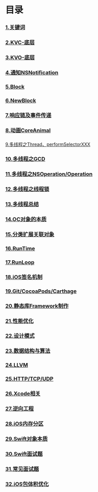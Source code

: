 #  目录

### [1.关键词](https://github.com/WGFcode/WGFcodeNotes/blob/master/WGFcodeNotes/WGReadMe/KeyWords.md)

### [2.KVC-底层](https://github.com/WGFcode/WGFcodeNotes/blob/master/WGFcodeNotes/WGReadMe/KVC.md)

### [3.KVO-底层](https://github.com/WGFcode/WGFcodeNotes/blob/master/WGFcodeNotes/WGReadMe/KVO.md)

### [4.通知NSNotification](https://github.com/WGFcode/WGFcodeNotes/blob/master/WGFcodeNotes/WGReadMe/NSNotification.md)

### [5.Block](https://github.com/WGFcode/WGFcodeNotes/blob/master/WGFcodeNotes/WGReadMe/Block.md)

### [6.NewBlock](https://github.com/WGFcode/WGFcodeNotes/blob/master/WGFcodeNotes/WGReadMe/NewBlock.md)

### [7.响应链及事件传递](https://github.com/WGFcode/WGFcodeNotes/blob/master/WGFcodeNotes/WGReadMe/Response.md)

### [8.动画CoreAnimal](https://github.com/WGFcode/WGFcodeNotes/blob/master/WGFcodeNotes/WGReadMe/CoreAnimal.md)

###
[9.多线程之Thread、performSelectorXXX](https://github.com/WGFcode/WGFcodeNotes/blob/master/WGFcodeNotes/WGReadMe/NSThread.md)

### [10.多线程之GCD](https://github.com/WGFcode/WGFcodeNotes/blob/master/WGFcodeNotes/WGReadMe/GCD.md)

### [11.多线程之NSOperation/Operation](https://github.com/WGFcode/WGFcodeNotes/blob/master/WGFcodeNotes/WGReadMe/NSOperation.md)

### [12.多线程之线程锁](https://github.com/WGFcode/WGFcodeNotes/blob/master/WGFcodeNotes/WGReadMe/ThreadLock.md)

### [13.多线程总结](https://github.com/WGFcode/WGFcodeNotes/blob/master/WGFcodeNotes/WGReadMe/ThreadSummary.md)

### [14.OC对象的本质](https://github.com/WGFcode/WGFcodeNotes/blob/master/WGFcodeNotes/WGReadMe/OC对象的本质.md)

### [15.分类扩展关联对象](https://github.com/WGFcode/WGFcodeNotes/blob/master/WGFcodeNotes/WGReadMe/分类扩展关联对象.md)

### [16.RunTime](https://github.com/WGFcode/WGFcodeNotes/blob/master/WGFcodeNotes/WGReadMe/RunTime.md)

### [17.RunLoop](https://github.com/WGFcode/WGFcodeNotes/blob/master/WGFcodeNotes/WGReadMe/RunLoop.md)

### [18.iOS签名机制](https://github.com/WGFcode/WGFcodeNotes/blob/master/WGFcodeNotes/WGReadMe/iOS签名机制.md)

### [19.Git/CocoaPods/Carthage](https://github.com/WGFcode/WGFcodeNotes/blob/master/WGFcodeNotes/WGReadMe/gitCocoaPodsCarthage.md)


### [20.静态库Framework制作](https://github.com/WGFcode/WGFcodeNotes/blob/master/WGFcodeNotes/WGReadMe/Framework.md)

### [21.性能优化](https://github.com/WGFcode/WGFcodeNotes/blob/master/WGFcodeNotes/WGReadMe/性能优化.md)

### [22.设计模式](https://github.com/WGFcode/WGFcodeNotes/blob/master/WGFcodeNotes/WGReadMe/设计模式.md)

### [23.数据结构与算法](https://github.com/WGFcode/WGFcodeNotes/blob/master/WGFcodeNotes/WGReadMe/数据结构与算法.md)

### [24.LLVM](https://github.com/WGFcode/WGFcodeNotes/blob/master/WGFcodeNotes/WGReadMe/LLVM.md)

### [25.HTTP/TCP/UDP](https://github.com/WGFcode/WGFcodeNotes/blob/master/WGFcodeNotes/WGReadMe/HTTPTCPUDP.md)

### [26.Xcode相关](https://github.com/WGFcode/WGFcodeNotes/blob/master/WGFcodeNotes/WGReadMe/Xcode相关.md)


### [27.逆向工程](https://github.com/WGFcode/WGFcodeNotes/blob/master/WGFcodeNotes/WGReadMe/逆向工程.md)


### [28.iOS内存分区](https://github.com/WGFcode/WGFcodeNotes/blob/master/WGFcodeNotes/WGReadMe/iOS内存相关.md)


### [29.Swift对象本质](https://github.com/WGFcode/WGFcodeNotes/blob/master/WGFcodeNotes/WGReadMe/Swift对象本质.md)

### [30.Swift面试题](https://github.com/WGFcode/WGFcodeNotes/blob/master/WGFcodeNotes/WGReadMe/swift面试题.md)

### [31.常见面试题](https://github.com/WGFcode/WGFcodeNotes/blob/master/WGFcodeNotes/WGReadMe/常见面试题.md)

### [32.iOS包体积优化](https://github.com/WGFcode/WGFcodeNotes/blob/master/WGFcodeNotes/WGReadMe/iOS包体积优化.md) 
